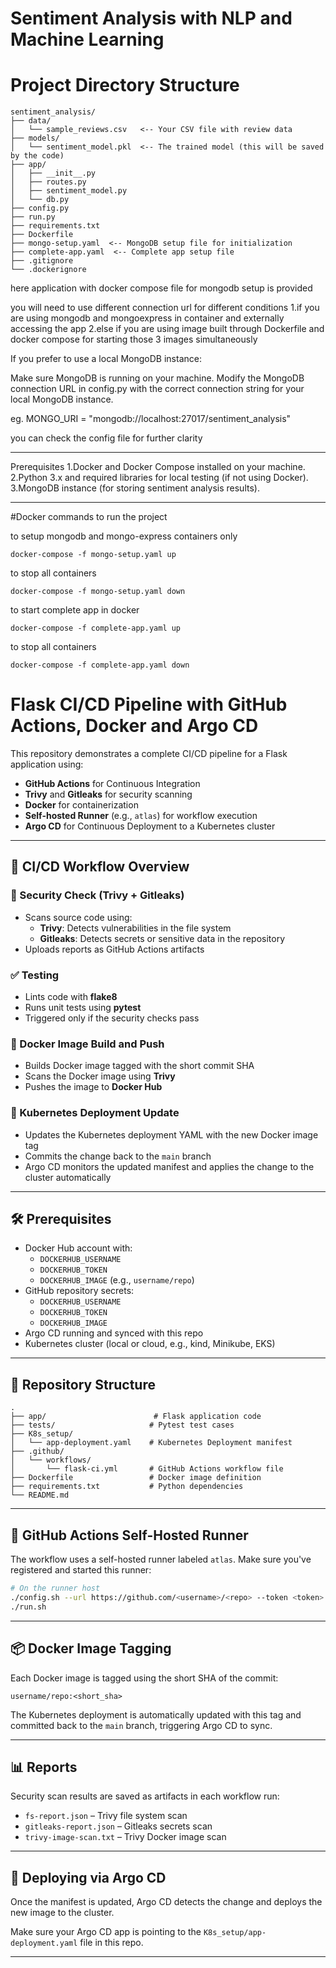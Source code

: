 # Sentiment Analysis with NLP and Machine Learning


# Project Directory Structure
```
sentiment_analysis/
├── data/
│   └── sample_reviews.csv   <-- Your CSV file with review data
├── models/
│   └── sentiment_model.pkl  <-- The trained model (this will be saved by the code)
├── app/
│   ├── __init__.py
│   ├── routes.py
│   ├── sentiment_model.py
│   └── db.py
├── config.py
├── run.py
├── requirements.txt
├── Dockerfile
├── mongo-setup.yaml  <-- MongoDB setup file for initialization
├── complete-app.yaml  <-- Complete app setup file 
├── .gitignore
└── .dockerignore
```



here application with docker compose file for mongodb setup is provided

you will need to use different connection url for different conditions
1.if you are using mongodb and mongoexpress in container and externally accessing the app 
2.else if you are using image built through Dockerfile and docker compose for starting those 3 images simultaneously 

If you prefer to use a local MongoDB instance:

Make sure MongoDB is running on your machine.
Modify the MongoDB connection URL in config.py with the correct connection string for your local MongoDB instance.

eg. MONGO_URI = "mongodb://localhost:27017/sentiment_analysis"

you can check the config file for further clarity

------------------------------------------------------------------------------------------------------
Prerequisites
1.Docker and Docker Compose installed on your machine.
2.Python 3.x and required libraries for local testing (if not using Docker).
3.MongoDB instance (for storing sentiment analysis results).

------------------------------------------------------------------------------------------------------

#Docker commands to run the project

to setup mongodb and mongo-express containers only
```
docker-compose -f mongo-setup.yaml up
```

to stop all containers
```
docker-compose -f mongo-setup.yaml down
```

to start complete app in docker
```
docker-compose -f complete-app.yaml up
```
to stop all containers
```
docker-compose -f complete-app.yaml down
```


# Flask CI/CD Pipeline with GitHub Actions, Docker and Argo CD

This repository demonstrates a complete CI/CD pipeline for a Flask application using:

- **GitHub Actions** for Continuous Integration
- **Trivy** and **Gitleaks** for security scanning
- **Docker** for containerization
- **Self-hosted Runner** (e.g., `atlas`) for workflow execution
- **Argo CD** for Continuous Deployment to a Kubernetes cluster

---

## 🧪 CI/CD Workflow Overview

### 🔐 Security Check (Trivy + Gitleaks)
- Scans source code using:
  - **Trivy**: Detects vulnerabilities in the file system
  - **Gitleaks**: Detects secrets or sensitive data in the repository
- Uploads reports as GitHub Actions artifacts

### ✅ Testing
- Lints code with **flake8**
- Runs unit tests using **pytest**
- Triggered only if the security checks pass

### 🐳 Docker Image Build and Push
- Builds Docker image tagged with the short commit SHA
- Scans the Docker image using **Trivy**
- Pushes the image to **Docker Hub**

### 🚀 Kubernetes Deployment Update
- Updates the Kubernetes deployment YAML with the new Docker image tag
- Commits the change back to the `main` branch
- Argo CD monitors the updated manifest and applies the change to the cluster automatically

---

## 🛠️ Prerequisites

- Docker Hub account with:
  - `DOCKERHUB_USERNAME`
  - `DOCKERHUB_TOKEN`
  - `DOCKERHUB_IMAGE` (e.g., `username/repo`)
- GitHub repository secrets:
  - `DOCKERHUB_USERNAME`
  - `DOCKERHUB_TOKEN`
  - `DOCKERHUB_IMAGE`
- Argo CD running and synced with this repo
- Kubernetes cluster (local or cloud, e.g., kind, Minikube, EKS)

---

## 📁 Repository Structure

```
.
├── app/                        # Flask application code
├── tests/                     # Pytest test cases
├── K8s_setup/
│   └── app-deployment.yaml    # Kubernetes Deployment manifest
├── .github/
│   └── workflows/
│       └── flask-ci.yml       # GitHub Actions workflow file
├── Dockerfile                 # Docker image definition
├── requirements.txt           # Python dependencies
└── README.md
```

---

## 🔧 GitHub Actions Self-Hosted Runner

The workflow uses a self-hosted runner labeled `atlas`. Make sure you've registered and started this runner:

```bash
# On the runner host
./config.sh --url https://github.com/<username>/<repo> --token <token>
./run.sh
```

---

## 📦 Docker Image Tagging

Each Docker image is tagged using the short SHA of the commit:

```
username/repo:<short_sha>
```

The Kubernetes deployment is automatically updated with this tag and committed back to the `main` branch, triggering Argo CD to sync.

---

## 📊 Reports

Security scan results are saved as artifacts in each workflow run:

- `fs-report.json` – Trivy file system scan
- `gitleaks-report.json` – Gitleaks secrets scan
- `trivy-image-scan.txt` – Trivy Docker image scan

---

## 🚀 Deploying via Argo CD

Once the manifest is updated, Argo CD detects the change and deploys the new image to the cluster.

Make sure your Argo CD app is pointing to the `K8s_setup/app-deployment.yaml` file in this repo.

---


